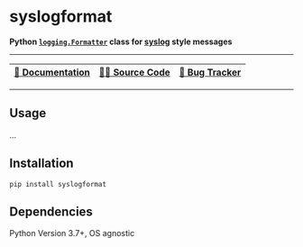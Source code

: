 # syslogformat

**Python <a href="https://docs.python.org/3/library/logging.html#formatter-objects" target="_blank">`logging.Formatter`</a> class for <a href="https://datatracker.ietf.org/doc/html/rfc3164#section-4.1" target="_blank">syslog</a> style messages**

---

| [📑 Documentation][1] | [🧑‍💻 Source Code][2] | [🐛 Bug Tracker][3] |
|-----------------------|------------------------|---------------------|

---

## Usage

...

## Installation

`pip install syslogformat`

## Dependencies

Python Version 3.7+, OS agnostic


[1]: https://daniil-berg.github.io/syslogformat
[2]: https://github.com/daniil-berg/syslogformat
[3]: https://github.com/daniil-berg/syslogformat/issues
